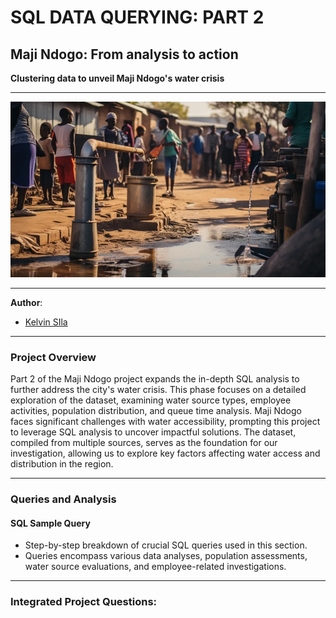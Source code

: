 # SQL DATA QUERYING: PART 2
## Maji Ndogo: From analysis to action
 **Clustering data to unveil Maji Ndogo's water crisis**

***
 ![Alt Text](images/Capture.PNG)
***
**Author**: 
* [Kelvin SIla](https://github.com/ksila01)
***
### Project Overview
Part 2 of the Maji Ndogo project expands the in-depth SQL analysis to further address the city's water crisis. This phase focuses on a detailed exploration of the dataset, examining water source types, employee activities, population distribution, and queue time analysis. Maji Ndogo faces significant challenges with water accessibility, prompting this project to leverage SQL analysis to uncover impactful solutions. The dataset, compiled from multiple sources, serves as the foundation for our investigation, allowing us to explore key factors affecting water access and distribution in the region.

***
### Queries and Analysis
#### SQL Sample Query
* Step-by-step breakdown of crucial SQL queries used in this section.
* Queries encompass various data analyses, population assessments, water source evaluations, and employee-related investigations.

***
### Integrated Project Questions:


